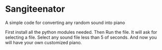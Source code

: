 # Sangiteenator
A simple code for converting any random sound into piano

First install all the python modules needed.
Then Run the file.
It will ask for selecting a file.
Select any sound file less than 5 of seconds.
And now you will have your own customized piano.
